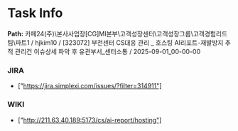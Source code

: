 # Task Info

**Path:** 카페24(주)\본사사업장\[CG]MI본부\고객성장센터\고객성장그룹\고객경험리드팀\파트1 / hjkim10 / [323072] 부천센터 CS대응 관리 _ 호스팅 AI리포트-재발방지 추적 관리건 이슈상세 파악 후 유관부서_센터소통 / 2025-09-01_00-00-00

### JIRA
- ["https://jira.simplexi.com/issues/?filter=314911"]

### WIKI
- ["http://211.63.40.189:5173/cs/ai-report/hosting"]

